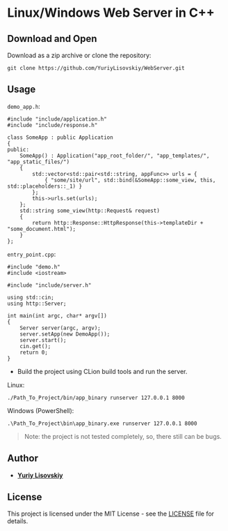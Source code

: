# Linux/Windows Web Server in C++

## Download and Open
Download as a zip archive or clone the repository:
```
git clone https://github.com/YuriyLisovskiy/WebServer.git
```
## Usage
`demo_app.h`:
```
#include "include/application.h"
#include "include/response.h"

class SomeApp : public Application
{
public:
	SomeApp() : Application("app_root_folder/", "app_templates/", "app_static_files/")
	{
		std::vector<std::pair<std::string, appFunc>> urls = {
			{ "some/site/url", std::bind(&SomeApp::some_view, this, std::placeholders::_1) }
		};
		this->urls.set(urls);
	};
	std::string some_view(http::Request& request)
	{
		return http::Response::HttpResponse(this->templateDir + "some_document.html");
	}
};
```

`entry_point.cpp`:
```
#include "demo.h"
#include <iostream>

#include "include/server.h"

using std::cin;
using http::Server;

int main(int argc, char* argv[])
{
    Server server(argc, argv);
    server.setApp(new DemoApp());
    server.start();
    cin.get();
    return 0;
}
```
* Build the project using CLion build tools and run the server.

Linux:
```
./Path_To_Project/bin/app_binary runserver 127.0.0.1 8000
```
Windows (PowerShell):
```
.\Path_To_Project\bin\app_binary.exe runserver 127.0.0.1 8000
```
> Note: the project is not tested completely, so, there still can be bugs.

## Author

* **[Yuriy Lisovskiy](https://github.com/YuriyLisovskiy)**

## License

This project is licensed under the MIT License - see the [LICENSE](LICENSE) file for details.
